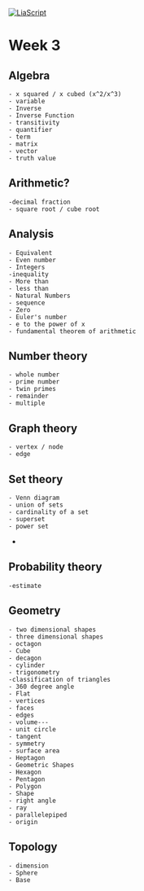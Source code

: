 <!--
author:   Dr. Mark Jacob
email: mark.jacob@iuz.tu-freiberg.de
version:  0.0.1
language: en
narrator: UK English Female
comment: Content of week 3 WS 2023/2024
icon: images/TUBAF_Logo_orig_RGB.jpg
-->

[![LiaScript](https://raw.githubusercontent.com/LiaScript/LiaScript/master/badges/course.svg)](https://liascript.github.io/course/?https://github.com/TUBAF-IUZ-LiaScript/EF_Maths_23/blob/main/Maths_week_3.md)

# Week 3

## Algebra
    - x squared / x cubed (x^2/x^3)
    - variable
    - Inverse 
    - Inverse Function 
    - transitivity 
    - quantifier
    - term
    - matrix 
    - vector
    - truth value
## Arithmetic?
    -decimal fraction
    - square root / cube root
## Analysis
    - Equivalent
    - Even number 
    - Integers 
    -inequality
    - More than 
    - less than
    - Natural Numbers 
    - sequence
    - Zero 
    - Euler's number
    - e to the power of x
    - fundamental theorem of arithmetic
## Number theory
    - whole number
    - prime number
    - twin primes
    - remainder 
    - multiple
## Graph theory
    - vertex / node
    - edge
## Set theory
    - Venn diagram
    - union of sets
    - cardinality of a set
    - superset
    - power set
  -   
## Probability theory
    -estimate
## Geometry
    - two dimensional shapes
    - three dimensional shapes
    - octagon
    - Cube
    - decagon
    - cylinder
    - trigonometry
    -classification of triangles
    - 360 degree angle
    - Flat 
    - vertices
    - faces
    - edges
    - volume---
    - unit circle
    - tangent
    - symmetry
    - surface area
    - Heptagon 
    - Geometric Shapes 
    - Hexagon 
    - Pentagon 
    - Polygon  
    - Shape
    - right angle
    - ray 
    - parallelepiped
    - origin
## Topology 
    - dimension
    - Sphere
    - Base
